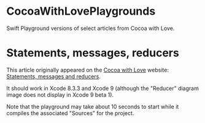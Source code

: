 # CocoaWithLovePlaygrounds
Swift Playground versions of select articles from Cocoa with Love.

# Statements, messages, reducers

This article originally appeared on the [Cocoa with Love](https://www.cocoawithlove.com) website: [Statements, messages and reducers](https://www.cocoawithlove.com/blog/statements-messages-reducers.html).

It should work in Xcode 8.3.3 and Xcode 9 (although the "Reducer" diagram image does not display in Xcode 9 beta 1).

Note that the playground may take about 10 seconds to start while it compiles the associated "Sources" for the project.
